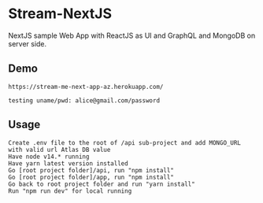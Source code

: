 # Stream-NextJS

NextJS sample Web App with ReactJS as UI and GraphQL and MongoDB on server side.

## Demo

```
https://stream-me-next-app-az.herokuapp.com/

testing uname/pwd: alice@gmail.com/password

```

## Usage

```
Create .env file to the root of /api sub-project and add MONGO_URL with valid url Atlas DB value
Have node v14.* running
Have yarn latest version installed
Go [root project folder]/api, run "npm install"
Go [root project folder]/app, run "npm install"
Go back to root project folder and run "yarn install"
Run "npm run dev" for local running

```
